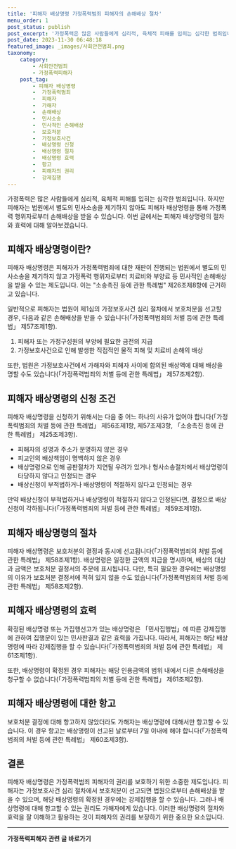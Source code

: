 ```yaml
---
title: '피해자 배상명령 가정폭력범죄 피해자의 손해배상 절차'
menu_order: 1
post_status: publish
post_excerpt: '가정폭력은 많은 사람들에게 심리적, 육체적 피해를 입히는 심각한 범죄입니다. 하지만 피해자는 법원에서 별도의 민사소송을 제기하지 않아도 피해자 배상명령을 통해 가정폭력 행위자로부터 손해배상을 받을 수 있습니다. 이번 글에서는 피해자 배상명령의 절차와 효력에 대해 알아보겠습니다.'
post_date: 2023-11-30 06:48:18
featured_image: _images/사회안전범죄.png
taxonomy:
    category:
        - 사회안전범죄
        - 가정폭력피해자
    post_tag:
        - 피해자 배상명령
        -  가정폭력범죄
        -  피해자
        -  가해자
        -  손해배상
        -  민사소송
        -  민사적인 손해배상
        -  보호처분
        -  가정보호사건
        -  배상명령 신청
        -  배상명령 절차
        -  배상명령 효력
        -  항고
        -  피해자의 권리
        -  강제집행
---
```



가정폭력은 많은 사람들에게 심리적, 육체적 피해를 입히는 심각한 범죄입니다. 하지만 피해자는 법원에서 별도의 민사소송을 제기하지 않아도 피해자 배상명령을 통해 가정폭력 행위자로부터 손해배상을 받을 수 있습니다. 이번 글에서는 피해자 배상명령의 절차와 효력에 대해 알아보겠습니다.

## 피해자 배상명령이란?

피해자 배상명령은 피해자가 가정폭력범죄에 대한 재판이 진행되는 법원에서 별도의 민사소송을 제기하지 않고 가정폭력 행위자로부터 치료비와 부양료 등 민사적인 손해배상을 받을 수 있는 제도입니다. 이는 "소송촉진 등에 관한 특례법" 제26조제8항에 근거하고 있습니다.

일반적으로 피해자는 법원이 제1심의 가정보호사건 심리 절차에서 보호처분을 선고할 경우, 다음과 같은 손해배상을 받을 수 있습니다(「가정폭력범죄의 처벌 등에 관한 특례법」 제57조제1항).
1. 피해자 또는 가정구성원의 부양에 필요한 금전의 지급
2. 가정보호사건으로 인해 발생한 직접적인 물적 피해 및 치료비 손해의 배상

또한, 법원은 가정보호사건에서 가해자와 피해자 사이에 합의된 배상액에 대해 배상을 명할 수도 있습니다(「가정폭력범죄의 처벌 등에 관한 특례법」 제57조제2항).

## 피해자 배상명령의 신청 조건

피해자 배상명령을 신청하기 위해서는 다음 중 어느 하나의 사유가 없어야 합니다(「가정폭력범죄의 처벌 등에 관한 특례법」 제56조제1항, 제57조제3항, 「소송촉진 등에 관한 특례법」 제25조제3항).
- 피해자의 성명과 주소가 분명하지 않은 경우
- 피고인의 배상책임이 명백하지 않은 경우
- 배상명령으로 인해 공판절차가 지연될 우려가 있거나 형사소송절차에서 배상명령이 타당하지 않다고 인정되는 경우
- 배상신청이 부적법하거나 배상명령이 적절하지 않다고 인정되는 경우

만약 배상신청이 부적법하거나 배상명령이 적절하지 않다고 인정된다면, 결정으로 배상신청이 각하됩니다(「가정폭력범죄의 처벌 등에 관한 특례법」 제59조제1항).

## 피해자 배상명령의 절차

피해자 배상명령은 보호처분의 결정과 동시에 선고됩니다(「가정폭력범죄의 처벌 등에 관한 특례법」 제58조제1항). 배상명령은 일정한 금액의 지급을 명시하며, 배상의 대상과 금액은 보호처분 결정서의 주문에 표시됩니다. 다만, 특히 필요한 경우에는 배상명령의 이유가 보호처분 결정서에 적혀 있지 않을 수도 있습니다(「가정폭력범죄의 처벌 등에 관한 특례법」 제58조제2항).

## 피해자 배상명령의 효력

확정된 배상명령 또는 가집행선고가 있는 배상명령은 「민사집행법」에 따른 강제집행에 관하여 집행문이 있는 민사판결과 같은 효력을 가집니다. 따라서, 피해자는 해당 배상명령에 따라 강제집행을 할 수 있습니다(「가정폭력범죄의 처벌 등에 관한 특례법」 제61조제1항).

또한, 배상명령이 확정된 경우 피해자는 해당 인용금액의 범위 내에서 다른 손해배상을 청구할 수 없습니다(「가정폭력범죄의 처벌 등에 관한 특례법」 제61조제2항).

## 피해자 배상명령에 대한 항고

보호처분 결정에 대해 항고하지 않았더라도 가해자는 배상명령에 대해서만 항고할 수 있습니다. 이 경우 항고는 배상명령이 선고된 날로부터 7일 이내에 해야 합니다(「가정폭력범죄의 처벌 등에 관한 특례법」 제60조제3항).

## 결론

피해자 배상명령은 가정폭력범죄 피해자의 권리를 보호하기 위한 소중한 제도입니다. 피해자는 가정보호사건 심리 절차에서 보호처분이 선고되면 법원으로부터 손해배상을 받을 수 있으며, 해당 배상명령의 확정된 경우에는 강제집행을 할 수 있습니다. 그러나 배상명령에 대해 항고할 수 있는 권리도 가해자에게 있습니다. 이러한 배상명령의 절차와 효력을 잘 이해하고 활용하는 것이 피해자의 권리를 보장하기 위한 중요한 요소입니다.


<!-- wp:separator -->
<hr class="wp-block-separator has-alpha-channel-opacity"/>
<!-- /wp:separator -->

<!-- wp:group {"backgroundColor":"base","layout":{"type":"constrained"}} -->
<div class="wp-block-group has-base-background-color has-background"><!-- wp:paragraph {"align":"center","fontSize":"medium"} -->
<p class="has-text-align-center has-large-font-size"><strong>가정폭력피해자 관련 글 바로가기</strong></p>
<!-- /wp:paragraph -->


<!-- wp:latest-posts
{"categories":[{"id":27190,"count":19,"description":"","link":"https://uknowlaw.com/category/%ea%b0%80%ec%a0%95%ed%8f%ad%eb%a0%a5%ed%94%bc%ed%95%b4%ec%9e%90/","name":"가정폭력피해자","slug":"가정폭력피해자","taxonomy":"category","parent":0,"meta":[],"_links":{"self":[{"href":"https://uknowlaw.com/wp-json/wp/v2/categories/27190"}],"collection":[{"href":"https://uknowlaw.com/wp-json/wp/v2/categories"}],"about":[{"href":"https://uknowlaw.com/wp-json/wp/v2/taxonomies/category"}],"wp:post_type":[{"href":"https://uknowlaw.com/wp-json/wp/v2/posts?categories=27190"}],"curies":[{"name":"wp","href":"https://api.w.org/{rel}","templated":true}]}}],"postsToShow":100,"excerptLength":28,"postLayout":"grid","columns":2,"featuredImageAlign":"left","featuredImageSizeSlug":"large","fontSize":"small"} /--></div>
<!-- /wp:group -->